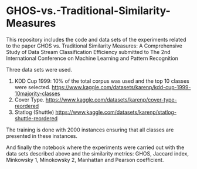 # GHOS-vs.-Traditional-Similarity-Measures
This repository includes the code and data sets of the experiments related to the paper GHOS vs. Traditional Similarity Measures: A Comprehensive Study of Data Stream Classification Efficiency submitted to The 2nd International Conference on Machine Learning and Pattern Recognition

Three data sets were used. 
1. KDD Cup 1999: 10% of the total corpus was used and the top 10 classes were selected. https://www.kaggle.com/datasets/karenp/kdd-cup-1999-10majority-classes
3. Cover Type. https://www.kaggle.com/datasets/karenp/cover-type-reordered
4. Statlog (Shuttle) https://www.kaggle.com/datasets/karenp/statlog-shuttle-reordered

The training is done with 2000 instances ensuring that all classes are presented in these instances.

And finally the notebook where the experiments were carried out with the data sets described above and the similarity metrics: GHOS, Jaccard index, Minkowsky 1, Minokowsky 2, Manhattan and Pearson coefficient.
